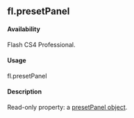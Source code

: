 ## fl.presetPanel

#### Availability

Flash CS4 Professional.

#### Usage

fl.presetPanel

#### Description

Read-only property: a [presetPanel object](#!wielmic/developers-animatesdk-docs/test/presetPanel_object/presetPanel_summary.md).

